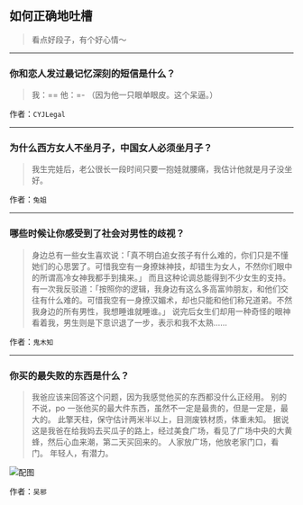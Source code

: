 ## 如何正确地吐槽

> 看点好段子，有个好心情～


 
---

### 你和恋人发过最记忆深刻的短信是什么？

> 我：==
> 他：=-
> （因为他一只眼单眼皮。这个呆逼。）


作者：`CYJLegal`

---

### 为什么西方女人不坐月子，中国女人必须坐月子？

> 我生完娃后，老公很长一段时间只要一抱娃就腰痛，我估计他就是月子没坐好。


作者：`兔姐`

---

### 哪些时候让你感受到了社会对男性的歧视？

> 身边总有一些女生喜欢说：「真不明白追女孩子有什么难的，你们只是不懂她们的心思罢了。可惜我空有一身撩妹神技，却错生为女人，不然你们眼中的所谓高冷女神我都手到擒来。」
> 而且这种论调总能得到不少女生的支持。
> 有一次我反驳道：「按照你的逻辑，我身边有这么多高富帅朋友，和他们交往有什么难的。可惜我空有一身撩汉媚术，却也只能和他们称兄道弟。不然我身边的所有男性，我想睡谁就睡谁。」
> 说完后女生们却用一种奇怪的眼神看着我，男生则是下意识退了一步，表示和我不太熟……


作者：`鬼木知`

---

### 你买的最失败的东西是什么？

> 我爸应该来回答这个问题，因为我感觉他买的东西都没什么正经用。
> 别的不说，po 一张他买的最大件东西，虽然不一定是最贵的，但是一定是，最大的。
> 此擎天柱，保守估计两米半以上，目测废铁材质，体重未知。
> 据说这是我爸在给我妈去买瓜子的路上，经过美食广场，看见了广场中央的大黄蜂，然后心血来潮，第二天买回来的。
> 人家放广场，他放老家门口，看门。
> 年轻人，有潜力。



![配图](http://pic3.zhimg.com/70/v2-10d46367ab7043190c529efb92a27bea_b.jpg)


作者：`吴邪`